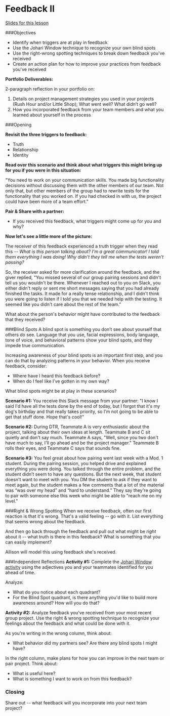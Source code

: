 
# Feedback II

[Slides for this lesson](https://github.com/turingschool/professional_skills/blob/master/files/feedback_ii_slides.pdf)

###Objectives

* Identify when triggers are at play in feedback
* Use the Johari Window technique to recognize your own blind spots
* Use the right-wrong spotting techniques to break down feedback you've received
* Create an action plan for how to improve your practices from feedback you've received

**Portfolio Deliverables:**

2-paragraph reflection in your portfolio on:

1. Details on project management strategies you used in your projects (Rush Hour and/or Little Shop); What went well? What didn’t go well?
2. How you incorporated feedback from your team members and what you learned about yourself in the process

###Opening

**Revisit the three triggers to feedback:**

* Truth
* Relationship
* Identity

**Read over this scenario and think about what triggers this might bring up for you if you were in this situation:**

"You need to work on your communication skills. You made big functionality decisions without discussing them with the other members of our team. Not only that, but other members of the group had to rewrite tests for the functionality that you worked on. If you had checked in with us, the project could have been more of a team effort."

**Pair & Share with a partner:** 

* If you received this feedback, what triggers might come up for you and why?

**Now let's see a little more of the picture:**

The receiver of this feedback experienced a truth trigger when they read this -- *What is this person talking about? I'm a great communicator! I told them everything I was doing! Why didn't they tell me when the tests weren't passing?* 

So, the receiver asked for more clarification around the feedback, and the giver replied, "You missed several of our group pairing sessions and didn't tell us you wouldn't be there. Whenever I reached out to you on Slack, you either didn't reply or sent me short messages saying that you had already finished the tasks. It made for a really tense relationship, and I didn't think you were going to listen if I told you that we needed help with the testing. It seemed like you didn't care about the rest of the team."    

What about the person's behavior might have contributed to the feedback that they received?

###Blind Spots 
A blind spot is something you don’t see about yourself that others do see.  Language that you use, facial expressions, body language, tone of voice, and behavioral patterns show your blind spots, and they impede true communication.

Increasing awareness of your blind spots is an important first step, and you can do that by analyzing patterns in your behavior. When you receive feedback, consider:

* Where have I heard this feedback before? 
* When do I feel like I’ve gotten in my own way? 

What blind spots might be at play in these scenarios?

**Scenario #1:** You receive this Slack message from your partner: "I know I said I'd have all the tests done by the end of today, but I forgot that it's my dog's birthday and that really takes priority, so I'm not going to be able to get that stuff done. Hope that's cool!"

**Scenario #2:** During DTR, Teammate A is very enthusiastic about the project, talking about their own ideas at length. Teammate B and C sit quietly and don't say much. Teammate A says, "Well, since you two don't have much to say, I'll go ahead and be the project manager." Teammate B rolls their eyes, and Teammate C says that sounds fine.  

**Scenario #3:** You feel great about how pairing went last week with a Mod. 1 student. During the pairing session, you helped drive and explained everything you were doing. You talked through the entire problem, and the student didn’t seem to have any questions. But the next week, that student doesn't want to meet with you. You DM the student to ask if they want to meet again, but the student makes a few comments that a lot of the material was “was over my head” and “hard to understand.” They say they're going to pair with someone else this week who might be able to "reach me on my level."

###Right & Wrong Spotting
When we receive feedback, often our first reaction is that it's wrong. That's a valid feeling -- go with it. List everything that seems wrong about the feedback.

And then go back through the feedback and pull out what might be *right* about it -- what truth is there in this feedback? What is something that you can easily implement? 

Allison will model this using feedback she's received.

###Independent Reflections
**Activity #1:** Complete the [Johari Window activity](https://github.com/turingschool/professional_skills/blob/master/module_two/johari_window_activity.md) using the adjectives you and your teammates identified for you ahead of time. 

Analyze:

* What do you notice about each quadrant? 
* For the Blind Spot quadrant, is there anything you'd like to build more awareness around? How will you do that? 

**Activity #2:** Analyze feedback you've received from your most recent group project. Use the right & wrong spotting technique to recognize your feelings about the feedback and what could be done with it. 

As you're writing in the wrong column, think about:

* What behavior did my partners see? Are there any blind spots I might have? 

In the right column, make plans for how you can improve in the next team or pair project. Think about:

* What is useful here?
* What is something I want to work on from this feedback?


### Closing

Share out -- what feedback will you incorporate into your next team project?
